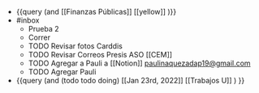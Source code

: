 - {{query (and [[Finanzas Públicas]] [[yellow]] )}}
- #inbox
	- Prueba 2
	- Correr
	- TODO Revisar fotos Carddis
	- TODO Revisar Correos Presis ASO [[CEM]]
	- TODO Agregar a  Pauli a [[Notion]]  paulinaquezadap19@gmail.com
	- TODO Agregar Pauli
- {{query   (and (todo todo doing) [[Jan 23rd, 2022]] [[Trabajos U]] ) }}